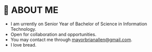 # 🗿 ABOUT ME
- I am urrently on Senior Year of Bachelor of Science in Information Technology. 
- Open for collaboration and opportunities.
- You may contact me through mayorbrianallen@gmail.com.
- I love bread.

